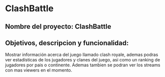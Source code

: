 # ClashBattle

## Nombre del proyecto: ClashBattle
## Objetivos, descripcion y funcionalidad:
  Mostrar información acerca del juego llamado clash royale, ademas podras ver estadísticas de los jugadores y clanes del juego, asi como un ranking de jugadores por pais o continente. Ademas tambien se podran ver los streams con mas viewers en el momento.
  

